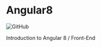 # Angular8

<img alt="GitHub" src="https://img.shields.io/github/license/miguelpantoja89/Angular8?style=plastic">

Introduction to Angular 8 / Front-End 
